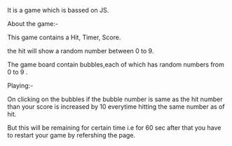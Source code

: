 It is a game which is bassed on JS.

About the game:-

This game contains a Hit, Timer, Score.

the hit will show a random number between 0 to 9.

The game board contain bubbles,each of which has random numbers from 0 to 9 .

Playing:-

On clicking on the bubbles if the bubble number is same as the hit number than your score is increased by 10 everytime hitting the same number as of hit.

But this will be remaining for certain time i.e for 60 sec after that you have to restart your game by refershing the page. 
